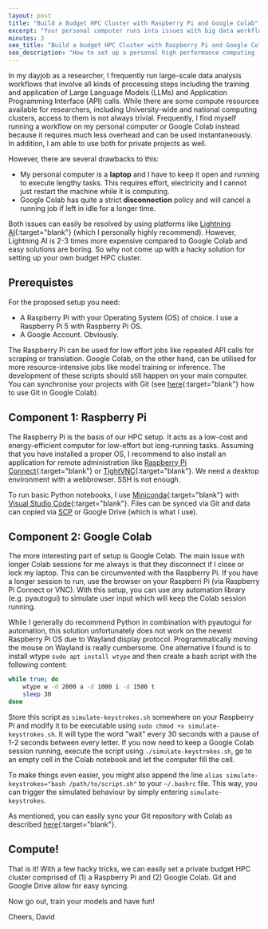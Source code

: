 ```yaml
---
layout: post
title: "Build a Budget HPC Cluster with Raspberry Pi and Google Colab"
excerpt: "Your personal computer runs into issues with big data workflows? But cloud compute resources are expensive? Then I have a solution for your problem: Your own HPC cluster based on a Raspberry Pi and Google Colab."
minutes: 3
seo_title: "Build a budget HPC Cluster with Raspberry Pi and Google Colab"
seo_description: "How to set up a personal high performance computing (HPC) cluster using a Raspberry Pi and Google Colab. Ideal for researchers and hobbyists working with big data and machine learning on a budget."
---
```


In my dayjob as a researcher, I frequently run large-scale data analysis workflows that involve all kinds of processing steps including the training and application of Large Language Models (LLMs) and Application Programming Interface (API) calls. While there are some compute resources available for researchers, including University-wide and national computing clusters, access to them is not always trivial. Frequently, I find myself running a workflow on my personal computer or Google Colab instead because it requires much less overhead and can be used instantaneously. In addition, I am able to use both for private projects as well.

However, there are several drawbacks to this:
- My personal computer is a **laptop** and I have to keep it open and running to execute lengthy tasks. This requires effort, electricity and I cannot just restart the machine while it is computing.
- Google Colab has quite a strict **disconnection** policy and will cancel a running job if left in idle for a longer time.

Both issues can easily be resolved by using platforms like [Lightning AI](https://lightning.ai/){:target="blank"} (which I personally highly recommend). However, Lightning AI is 2-3 times more expensive compared to Google Colab and easy solutions are boring. So why not come up with a hacky solution for setting up your own budget HPC cluster.

## Prerequistes
For the proposed setup you need:
- A Raspberry Pi with your Operating System (OS) of choice. I use a Raspberry Pi 5 with Raspberry Pi OS.
- A Google Account. Obviously.

The Raspberry Pi can be used for low effort jobs like repeated API calls for scraping or translation. Google Colab, on the other hand, can be utilised for more resource-intensive jobs like model training or inference. The development of these scripts should still happen on your main computer. You can synchronise your projects with Git (see [here](https://www.hanny.dev/blog/2025/git-colab/){:target="blank"} how to use Git in Google Colab).

## Component 1: Raspberry Pi
The Raspberry Pi is the basis of our HPC setup. It acts as a low-cost and energy-efficient computer for low-effort but long-running tasks. Assuming that you have installed a proper OS, I recommend to also install an application for remote administration like [Raspberry Pi Connect](https://www.raspberrypi.com/software/connect/){:target="blank"} or [TightVNC](https://www.tightvnc.com/){:target="blank"}. We need a desktop environment with a webbrowser. SSH is not enough.

To run basic Python notebooks, I use [Miniconda](https://docs.anaconda.com/miniconda/install/){:target="blank"} with [Visual Studio Code](https://code.visualstudio.com/docs/setup/raspberry-pi){:target="blank"}. Files can be synced via Git and data can copied via [SCP](https://medium.com/@letsstartlooping/how-to-use-scp-to-copy-files-over-ssh-7cdd604f7c30) or Google Drive (which is what I use).

## Component 2: Google Colab
The more interesting part of setup is Google Colab. The main issue with longer Colab sessions for me always is that they disconnect if I close or lock my laptop. This can be circumvented with the Raspberry Pi. If you have a longer session to run, use the browser on your Raspberri Pi (via Raspberry Pi Connect or VNC). With this setup, you can use any automation library (e.g. pyautogui) to simulate user input which will keep the Colab session running.

While I generally do recommend Python in combination with pyautogui for automation, this solution unfortunately does not work on the newest Raspberry Pi OS due to Wayland display protocol. Programmatically moving the mouse on Wayland is really cumbersome. One alternative I found is to install wtype `sudo apt install wtype` and then create a bash script with the following content:

```bash
while true; do
    wtype w -d 2000 a -d 1000 i -d 1500 t
    sleep 30
done
```

Store this script as `simulate-keystrokes.sh` somewhere on your Raspberry Pi and modify it to be executable using `sudo chmod +x simulate-keystrokes.sh`. It will type the word "wait" every 30 seconds with a pause of 1-2 seconds between every letter. If you now need to keep a Google Colab session running, execute the script using `./simulate-keystrokes.sh`, go to an empty cell in the Colab notebook and let the computer fill the cell.

To make things even easier, you might also append the line `alias simulate-keystrokes="bash /path/to/script.sh"` to your `~/.bashrc` file. This way, you can trigger the simulated behaviour by simply entering `simulate-keystrokes`.

As mentioned, you can easily sync your Git repository with Colab as described [here](https://www.hanny.dev/blog/2025/git-colab/){:target="blank"}.

## Compute!
That is it! With a few hacky tricks, we can easily set a private budget HPC cluster comprised of (1) a Raspberry Pi and (2) Google Colab. Git and Google Drive allow for easy syncing.

Now go out, train your models and have fun!

Cheers,
David
